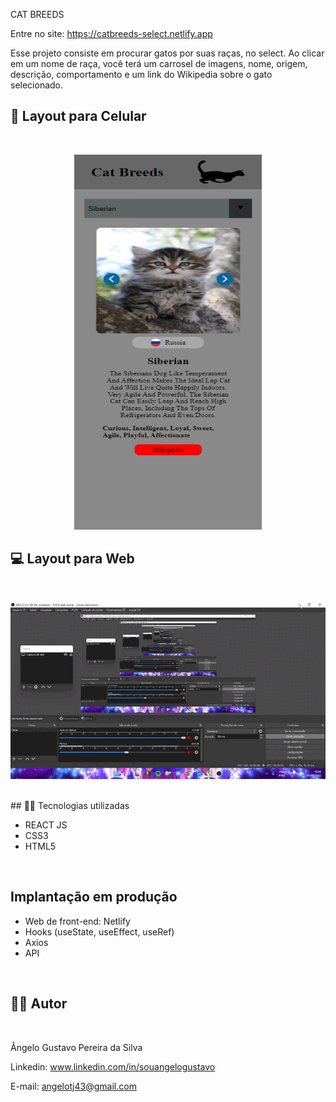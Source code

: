 CAT BREEDS 


Entre no site: https://catbreeds-select.netlify.app


<p>
Esse projeto consiste em procurar gatos por suas raças, no select. Ao clicar em um nome de raça, você terá um carrosel de imagens, nome, origem, descrição, comportamento e um link do Wikipedia sobre o gato selecionado.
</p>

## 📱 Layout para Celular
<br>
<p align='center'>
<img width='300' height='600' src='/image/screencapture-catbreeds-select-netlify-app-2022-09-01-13_29_29.png'>
</p>

## 💻 Layout para Web
<br>
<p align='center'>
<img width='700' src='/image/2022-09-01 13-34-47.gif'>
</p>

<br>
## 🧑‍💻 Tecnologias utilizadas
<br>

- REACT JS
- CSS3
- HTML5
<br>

## Implantação em produção

- Web de front-end: Netlify
- Hooks (useState, useEffect, useRef)
- Axios
- API
<br>

## 🧑‍💻 Autor
<br>

Ângelo Gustavo Pereira da Silva

Linkedin: www.linkedin.com/in/souangelogustavo

E-mail: angelotj43@gmail.com
